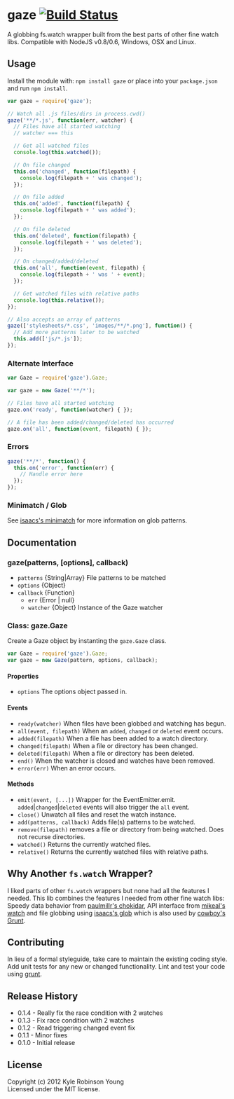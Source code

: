 # gaze [![Build Status](https://secure.travis-ci.org/shama/gaze.png?branch=master)](http://travis-ci.org/shama/gaze)

A globbing fs.watch wrapper built from the best parts of other fine watch libs. 
Compatible with NodeJS v0.8/0.6, Windows, OSX and Linux.

## Usage
Install the module with: `npm install gaze` or place into your `package.json`
and run `npm install`.

```javascript
var gaze = require('gaze');

// Watch all .js files/dirs in process.cwd()
gaze('**/*.js', function(err, watcher) {
  // Files have all started watching
  // watcher === this

  // Get all watched files
  console.log(this.watched());

  // On file changed
  this.on('changed', function(filepath) {
    console.log(filepath + ' was changed');
  });

  // On file added
  this.on('added', function(filepath) {
    console.log(filepath + ' was added');
  });

  // On file deleted
  this.on('deleted', function(filepath) {
    console.log(filepath + ' was deleted');
  });

  // On changed/added/deleted
  this.on('all', function(event, filepath) {
    console.log(filepath + ' was ' + event);
  });

  // Get watched files with relative paths
  console.log(this.relative());
});

// Also accepts an array of patterns
gaze(['stylesheets/*.css', 'images/**/*.png'], function() {
  // Add more patterns later to be watched
  this.add(['js/*.js']);
});
```

### Alternate Interface

```javascript
var Gaze = require('gaze').Gaze;

var gaze = new Gaze('**/*');

// Files have all started watching
gaze.on('ready', function(watcher) { });

// A file has been added/changed/deleted has occurred
gaze.on('all', function(event, filepath) { });
```

### Errors

```javascript
gaze('**/*', function() {
  this.on('error', function(err) {
    // Handle error here
  });
});
```

### Minimatch / Glob

See [isaacs's minimatch](https://github.com/isaacs/minimatch) for more
information on glob patterns.

## Documentation

### gaze(patterns, [options], callback)

* `patterns` {String|Array} File patterns to be matched
* `options` {Object}
* `callback` {Function}
  * `err` {Error | null}
  * `watcher` {Object} Instance of the Gaze watcher

### Class: gaze.Gaze

Create a Gaze object by instanting the `gaze.Gaze` class.

```javascript
var Gaze = require('gaze').Gaze;
var gaze = new Gaze(pattern, options, callback);
```

#### Properties

* `options` The options object passed in.

#### Events

* `ready(watcher)` When files have been globbed and watching has begun.
* `all(event, filepath)` When an `added`, `changed` or `deleted` event occurs.
* `added(filepath)` When a file has been added to a watch directory.
* `changed(filepath)` When a file or directory has been changed.
* `deleted(filepath)` When a file or directory has been deleted.
* `end()` When the watcher is closed and watches have been removed.
* `error(err)` When an error occurs.

#### Methods

* `emit(event, [...])` Wrapper for the EventEmitter.emit.
  `added`|`changed`|`deleted` events will also trigger the `all` event.
* `close()` Unwatch all files and reset the watch instance.
* `add(patterns, callback)` Adds file(s) patterns to be watched.
* `remove(filepath)` removes a file or directory from being watched. Does not
  recurse directories.
* `watched()` Returns the currently watched files.
* `relative()` Returns the currently watched files with relative paths.


## Why Another `fs.watch` Wrapper?
I liked parts of other `fs.watch` wrappers but none had all the features I
needed. This lib combines the features I needed from other fine watch libs:
Speedy data behavior from
[paulmillr's chokidar](https://github.com/paulmillr/chokidar), API interface
from [mikeal's watch](https://github.com/mikeal/watch) and file globbing using
[isaacs's glob](https://github.com/isaacs/node-glob) which is also used by
[cowboy's Grunt](https://github.com/gruntjs/grunt).

## Contributing
In lieu of a formal styleguide, take care to maintain the existing coding style.
Add unit tests for any new or changed functionality. Lint and test your code
using [grunt](http://gruntjs.com/).

## Release History
* 0.1.4 - Really fix the race condition with 2 watches
* 0.1.3 - Fix race condition with 2 watches
* 0.1.2 - Read triggering changed event fix
* 0.1.1 - Minor fixes
* 0.1.0 - Initial release

## License
Copyright (c) 2012 Kyle Robinson Young  
Licensed under the MIT license.
